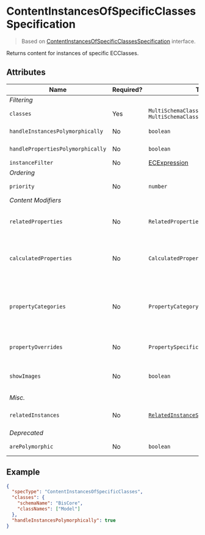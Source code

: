 # ContentInstancesOfSpecificClasses Specification

> Based on [ContentInstancesOfSpecificClassesSpecification]($presentation-common) interface.

Returns content for instances of specific ECClasses.

## Attributes

| Name                              | Required? | Type                                                                                | Default | Meaning                                                                                                                                                                                                                                                     |
| --------------------------------- | --------- | ----------------------------------------------------------------------------------- | ------- | ----------------------------------------------------------------------------------------------------------------------------------------------------------------------------------------------------------------------------------------------------------- |
| *Filtering*                       |
| `classes`                         | Yes       | `MultiSchemaClassesSpecification \| MultiSchemaClassesSpecification[]`              | `[]`    | Classes whose instances should be used.                                                                                                                                                                                                                     |
| `handleInstancesPolymorphically`  | No        | `boolean`                                                                           | `false` | Whether to also get content from instances of derived `classes`.                                                                                                                                                                                                 |
| `handlePropertiesPolymorphically` | No        | `boolean`                                                                           | `false` | Whether to also get content from properties of derived `classes`.                                                                                                          |
| `instanceFilter`                  | No        | [ECExpression](./ECExpressions.md#instance-filter)                                  | `""`    | Condition for filtering instances.                                                                                                                                                                                                                          |
| *Ordering*                        |
| `priority`                        | No        | `number`                                                                            | `1000`  | Changes the order of specifications.                                                                                                                                                                                                                        |
| *Content Modifiers*               |
| `relatedProperties`               | No        | `RelatedPropertiesSpecification[]`                                                  | `[]`    | Specifications of [related properties](./Terminology.md#related-properties) which are included in the generated content. *See [this page](./RelatedPropertiesSpecification.md) for more details.*                                                           |
| `calculatedProperties`            | No        | `CalculatedPropertiesSpecification[]`                                               | `[]`    | Specifications of calculated properties whose values are generated using provided ECExpressions. *See [this page](./CalculatedPropertiesSpecification.md) for more details.*                                                                                |
| `propertyCategories`              | No        | `PropertyCategorySpecification[]`                                                   | `[]`    | Specifications for custom categories. Simply defining the categories does nothing - they have to be referenced from `PropertySpecification` defined in `propertyOverrides` by `id`. *See [this page](./PropertyCategorySpecification.md) for more details.* |
| `propertyOverrides`               | No        | `PropertySpecification[]`                                                           | `[]`    | Specifications for various property overrides. *See [this page](./PropertySpecification.md) for more details.*                                                                                                                                              |
| `showImages`                      | No        | `boolean`                                                                           | `false` | Should image IDs be calculated for the returned instances. When `true`, [ImageIdOverride](../customization/ImageIdOverride.md) rules get applied when creating content.                                                                                     |
| *Misc.*                           |
| `relatedInstances`                | No        | [`RelatedInstanceSpecification[]`](../Common-Rules/RelatedInstanceSpecification.md) | `[]`    | Specifications of [related instances](../Common-Rules/RelatedInstanceSpecification.md) that can be used in content creation.                                                                                                                                             |
| *Deprecated*                      |
| `arePolymorphic`                  | No        | `boolean`                                                                           | `false` | Same as `handleInstancesPolymorphically`.                                                                                                                                                                                                                   |

## Example

```JSON
{
  "specType": "ContentInstancesOfSpecificClasses",
  "classes": {
    "schemaName": "BisCore",
    "classNames": ["Model"]
  },
  "handleInstancesPolymorphically": true
}
```
